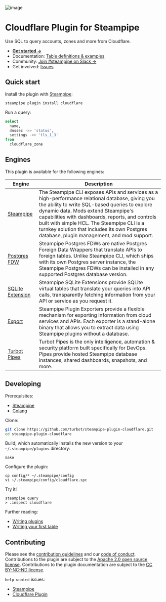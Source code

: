 ![image](https://hub.steampipe.io/images/plugins/turbot/cloudflare-social-graphic.png)

# Cloudflare Plugin for Steampipe

Use SQL to query accounts, zones and more from Cloudflare.

- **[Get started →](https://hub.steampipe.io/plugins/turbot/cloudflare)**
- Documentation: [Table definitions & examples](https://hub.steampipe.io/plugins/turbot/cloudflare/tables)
- Community: [Join #steampipe on Slack →](https://turbot.com/community/join)
- Get involved: [Issues](https://github.com/turbot/steampipe-plugin-cloudflare/issues)

## Quick start

Install the plugin with [Steampipe](https://steampipe.io):

```shell
steampipe plugin install cloudflare
```

Run a query:

```sql
select
  name,
  dnssec ->> 'status',
  settings ->> 'tls_1_3'
from
  cloudflare_zone
```

## Engines

This plugin is available for the following engines:

| Engine        | Description
|---------------|------------------------------------------
| [Steampipe](https://steampipe.io/docs) | The Steampipe CLI exposes APIs and services as a high-performance relational database, giving you the ability to write SQL-based queries to explore dynamic data. Mods extend Steampipe's capabilities with dashboards, reports, and controls built with simple HCL. The Steampipe CLI is a turnkey solution that includes its own Postgres database, plugin management, and mod support.
| [Postgres FDW](https://steampipe.io/docs/steampipe_postgres/index) | Steampipe Postgres FDWs are native Postgres Foreign Data Wrappers that translate APIs to foreign tables. Unlike Steampipe CLI, which ships with its own Postgres server instance, the Steampipe Postgres FDWs can be installed in any supported Postgres database version.
| [SQLite Extension](https://steampipe.io/docs//steampipe_sqlite/index) | Steampipe SQLite Extensions provide SQLite virtual tables that translate your queries into API calls, transparently fetching information from your API or service as you request it.
| [Export](https://steampipe.io/docs/steampipe_export/index) | Steampipe Plugin Exporters provide a flexible mechanism for exporting information from cloud services and APIs. Each exporter is a stand-alone binary that allows you to extract data using Steampipe plugins without a database.
| [Turbot Pipes](https://turbot.com/pipes/docs) | Turbot Pipes is the only intelligence, automation & security platform built specifically for DevOps. Pipes provide hosted Steampipe database instances, shared dashboards, snapshots, and more.

## Developing

Prerequisites:

- [Steampipe](https://steampipe.io/downloads)
- [Golang](https://golang.org/doc/install)

Clone:

```sh
git clone https://github.com/turbot/steampipe-plugin-cloudflare.git
cd steampipe-plugin-cloudflare
```

Build, which automatically installs the new version to your `~/.steampipe/plugins` directory:

```
make
```

Configure the plugin:

```
cp config/* ~/.steampipe/config
vi ~/.steampipe/config/cloudflare.spc
```

Try it!

```
steampipe query
> .inspect cloudflare
```

Further reading:

- [Writing plugins](https://steampipe.io/docs/develop/writing-plugins)
- [Writing your first table](https://steampipe.io/docs/develop/writing-your-first-table)

## Contributing

Please see the [contribution guidelines](https://github.com/turbot/steampipe/blob/main/CONTRIBUTING.md) and our [code of conduct](https://github.com/turbot/steampipe/blob/main/CODE_OF_CONDUCT.md). Contributions to the plugin are subject to the [Apache 2.0 open source license](https://github.com/turbot/steampipe-plugin-cloudflare/blob/main/LICENSE). Contributions to the plugin documentation are subject to the [CC BY-NC-ND license](https://github.com/turbot/steampipe-plugin-cloudflare/blob/main/docs/LICENSE).

`help wanted` issues:

- [Steampipe](https://github.com/turbot/steampipe/labels/help%20wanted)
- [Cloudflare Plugin](https://github.com/turbot/steampipe-plugin-cloudflare/labels/help%20wanted)
